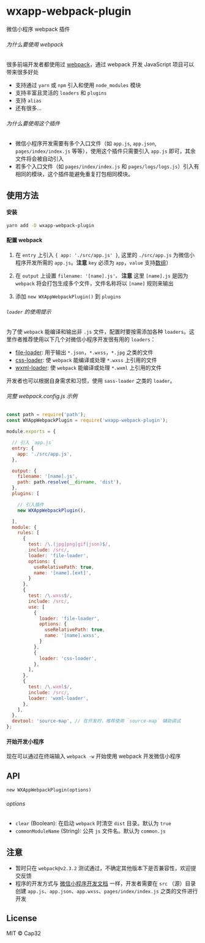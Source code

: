 # wxapp-webpack-plugin
微信小程序 webpack 插件


###### 为什么要使用 webpack

很多前端开发者都使用过 [webpack](https://webpack.js.org/)，通过 webpack 开发 JavaScript 项目可以带来很多好处

- 支持通过 `yarn` 或 `npm` 引入和使用 `node_modules` 模块
- 支持丰富且灵活的 `loaders` 和 `plugins`
- 支持 `alias`
- 还有很多...


###### 为什么要使用这个插件

- 微信小程序开发需要有多个入口文件（如 `app.js`, `app.json`, `pages/index/index.js` 等等），使用这个插件只需要引入 `app.js` 即可，其余文件将会被自动引入
- 若多个入口文件（如 `pages/index/index.js` 和 `pages/logs/logs.js`）引入有相同的模块，这个插件能避免重复打包相同模块。


## 使用方法

#### 安装

```bash
yarn add -D wxapp-webpack-plugin
```

#### 配置 webpack

1. 在 `entry` 上引入 `{ app: './src/app.js' }`, 这里的 `./src/app.js` 为微信小程序开发所需的 `app.js`。**注意** `key` 必须为 `app`，`value` 支持[数组](https://webpack.js.org/configuration/entry-context/#entry)）

2. 在 `output` 上设置 `filename: '[name].js'。` **注意** 这里 `[name].js` 是因为 `webpack` 将会打包生成多个文件，文件名称将以 `[name]` 规则来输出

3. 添加 `new WXAppWebpackPlugin()` 到 `plugins`

###### `loader` 的使用提示

为了使 `webpack` 能编译和输出非 `.js` 文件，配置时要按需添加各种 `loaders`。这里作者推荐使用以下几个对微信小程序开发很有用的 `loaders`：

- [file-loader](https://github.com/webpack-contrib/file-loader): 用于输出 `*.json`，`*.wxss`，`*.jpg` 之类的文件
- [css-loader](https://github.com/webpack-contrib/css-loader): 使 `webpack` 能编译或处理 `*.wxss` 上引用的文件
- [wxml-loader](https://github.com/webpack-contrib/file-loader): 使 `webpack` 能编译或处理 `*.wxml` 上引用的文件

开发者也可以根据自身需求和习惯，使用 `sass-loader` 之类的 `loader`。


###### 完整 webpack.config.js 示例

```js
const path = require('path');
const WXAppWebpackPlugin = require('wxapp-webpack-plugin');

module.exports = {

  // 引入 `app.js`
  entry: {
    app: './src/app.js',
  },

  output: {
    filename: '[name].js',
    path: path.resolve(__dirname, 'dist'),
  },
  plugins: [

    // 引入插件
    new WXAppWebpackPlugin(),

  ],
  module: {
    rules: [
      {
        test: /\.(jpg|png|gif|json)$/,
        include: /src/,
        loader: 'file-loader',
        options: {
          useRelativePath: true,
          name: '[name].[ext]',
        }
      },
      {
        test: /\.wxss$/,
        include: /src/,
        use: [
          {
            loader: 'file-loader',
            options: {
              useRelativePath: true,
              name: '[name].wxss',
            }
          },
          {
            loader: 'css-loader',
          },
        ],
      },
      {
        test: /\.wxml$/,
        include: /src/,
        loader: 'wxml-loader',
      },
    ],
  },
  devtool: 'source-map', // 在开发时，推荐使用 `source-map` 辅助调试
};
```

#### 开始开发小程序

现在可以通过在终端输入 `webpack -w` 开始使用 webpack 开发微信小程序


## API

`new WXAppWebpackPlugin(options)`

###### options

- `clear` (Boolean): 在启动 `webpack` 时清空 `dist` 目录。默认为 `true`
- `commonModuleName` (String): 公共 `js` 文件名。默认为 `common.js`


## 注意

- 暂时只在 `webpack@v2.3.2` 测试通过，不确定其他版本下是否兼容性，欢迎提交反馈
- 程序的开发方式与 [微信小程序开发文档](https://mp.weixin.qq.com/debug/wxadoc/dev/) 一样，开发者需要在 `src` （源）目录创建 `app.js`、`app.json`、`app.wxss`、`pages/index/index.js` 之类的文件进行开发


## License

MIT © Cap32
